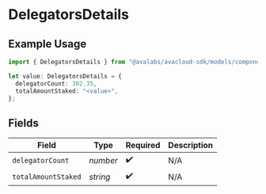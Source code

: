 # DelegatorsDetails

## Example Usage

```typescript
import { DelegatorsDetails } from "@avalabs/avacloud-sdk/models/components";

let value: DelegatorsDetails = {
  delegatorCount: 302.35,
  totalAmountStaked: "<value>",
};
```

## Fields

| Field               | Type                | Required            | Description         |
| ------------------- | ------------------- | ------------------- | ------------------- |
| `delegatorCount`    | *number*            | :heavy_check_mark:  | N/A                 |
| `totalAmountStaked` | *string*            | :heavy_check_mark:  | N/A                 |